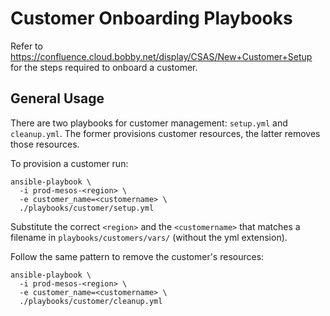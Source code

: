 # Customer Onboarding Playbooks

Refer to https://confluence.cloud.bobby.net/display/CSAS/New+Customer+Setup for the steps required to onboard a customer.

## General Usage

There are two playbooks for customer management: `setup.yml` and `cleanup.yml`. The former provisions customer resources, the latter removes those resources.

To provision a customer run:

```
ansible-playbook \
  -i prod-mesos-<region> \
  -e customer_name=<customername> \
  ./playbooks/customer/setup.yml
```

Substitute the correct `<region>` and the `<customername>` that matches a filename in `playbooks/customers/vars/` (without the yml extension).

Follow the same pattern to remove the customer's resources:

```
ansible-playbook \
  -i prod-mesos-<region> \
  -e customer_name=<customername> \
  ./playbooks/customer/cleanup.yml
```
